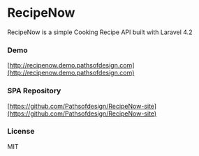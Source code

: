 RecipeNow
================
RecipeNow is a simple Cooking Recipe API built with Laravel 4.2

### Demo
[http://recipenow.demo.pathsofdesign.com](http://recipenow.demo.pathsofdesign.com)

### SPA Repository
[https://github.com/Pathsofdesign/RecipeNow-site](https://github.com/Pathsofdesign/RecipeNow-site)

### License
MIT
